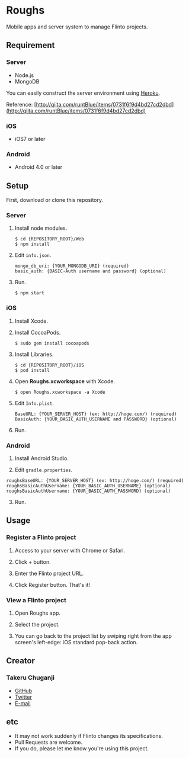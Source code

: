 # Roughs

Mobile apps and server system to manage Flinto projects.

## Requirement

### Server

- Node.js
- MongoDB

You can easily construct the server environment using [Heroku](https://www.heroku.com).

Reference: [http://qiita.com/runtBlue/items/0731f6f9d4bd27cd2dbd](http://qiita.com/runtBlue/items/0731f6f9d4bd27cd2dbd)

### iOS

- iOS7 or later

### Android

- Android 4.0 or later

## Setup

First, download or clone this repository.

### Server

1. Install node modules.

	```
	$ cd {REPOSITORY_ROOT}/Web
	$ npm install
	```

2. Edit `info.json`.

	```
	mongo_db_uri: {YOUR_MONGODB_URI} (required)
	basic_auth: {BASIC-Auth username and password} (optional)
	```

3. Run.

	```
	$ npm start
	```

### iOS

1. Install Xcode.

2. Install CocoaPods.

	```
	$ sudo gem install cocoapods
	```

3. Install Libraries.

	```
	$ cd {REPOSITORY_ROOT}/iOS
	$ pod install
	```

4. Open **Roughs.xcworkspace** with Xcode.

	```
	$ open Roughs.xcworkspace -a Xcode
	```

5. Edit `Info.plist`.

	```
	BaseURL: {YOUR_SERVER_HOST} (ex: http://hoge.com/) (required)
	BasicAuth: {YOUR_BASIC_AUTH_USERNAME and PASSWORD} (optional)
	```

6. Run.

### Android

1. Install Android Studio.

2. Edit `gradle.properties`.

```
roughsBaseURL: {YOUR_SERVER_HOST} (ex: http://hoge.com/) (required)
roughsBasicAuthUsername: {YOUR_BASIC_AUTH_USERNAME} (optional)
roughsBasicAuthUsername: {YOUR_BASIC_AUTH_PASSWORD} (optional)

```

3. Run.

## Usage

### Register a Flinto project

1. Access to your server with Chrome or Safari.

2. Click + button.

3. Enter the Flinto project URL.

4. Click Register button. That's it!

### View a Flinto project

1. Open Roughs app.

2. Select the project.

3. You can go back to the project list by swiping right from the app screen's left-edge: iOS standard pop-back action.

## Creator

### Takeru Chuganji

* [GitHub](https://github.com/hoppenichu)
* [Twitter](https://twitter.com/hoppenichu)
* [E-mail](mailto:takeru@hoppenichu.com)

## etc

* It may not work suddenly if Flinto changes its specifications.
* Pull Requests are welcome.
* If you do, please let me know you're using this project.


